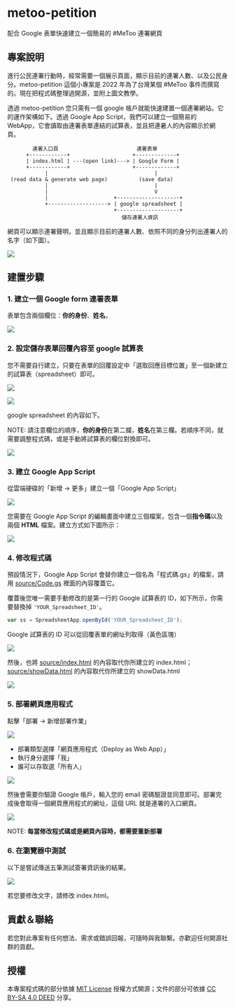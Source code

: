 # metoo-petition

配合 Google 表單快速建立一個簡易的 #MeToo 連署網頁


## 專案說明

進行公民連署行動時，經常需要一個展示頁面，顯示目前的連署人數、以及公民身分。metoo-petition 這個小專案是 2022 年為了台灣某個 #MeToo 事件而撰寫的。現在把程式碼整理過開源，並附上圖文教學。

透過 metoo-petition 您只需有一個 google 帳戶就能快速建置一個連署網站。它的運作架構如下。透過 Google App Script，我們可以建立一個簡易的 WebApp，它會讀取由連署表單連結的試算表，並且把連暑人的內容顯示於網頁。

```
        連署入口頁                         連署表單
      +------------+                    +-------------+
      | index.html | ---(open link)---> | Google Form |
      +------------+                    +-------------+
            |                                  |
 (read data & generate web page)          (save data)
            |                                  |
            |                                  V
            |                     +--------------------+
            +-------------------> | google spreadsheet |
                                  +--------------------+
　　　　　　　　　　　　　　　　　　　　　　儲存連署人資訊
```

網頁可以顯示連署聲明，並且顯示目前的連署人數、依照不同的身分列出連署人的名字（如下圖）。

![](images/web-app-page.png)


## 建置步驟

### 1. 建立一個 Google form 連署表單

表單包含兩個欄位：**你的身份**、**姓名**。 

![](images/google-form-design.png)

### 2. 設定儲存表單回覆內容至 google 試算表

您不需要自行建立，只要在表單的回覆設定中「選取回應目標位置」至一個新建立的試算表（spreadsheet）即可。

![](images/form-reply.png)

![](images/google-form-response.png)

google spreadsheet 的內容如下。

NOTE: 請注意欄位的順序，**你的身份**在第二攔，**姓名**在第三欄。若順序不同，就需要調整程式碼，或是手動將試算表的欄位對換即可。 

![](images/google-spreadsheet.png)

### 3. 建立 Google App Script

從雲端硬碟的「新增 -> 更多」建立一個「Google App Script」

![](images/add-new-gas.gif)

您需要在 Google App Script 的編輯畫面中建立三個檔案，包含一個**指令碼**以及兩個 **HTML** 檔案。建立方式如下圖所示：

![](images/add-html.gif)

### 4. 修改程式碼

預設情況下，Google App Script 會替你建立一個名為「程式碼.gs」的檔案，請用 [source/Code.gs](source/Code.gs) 裡面的內容覆蓋它。

覆蓋後您唯一需要手動修改的是第一行的 Google 試算表的 ID，如下所示，你需要替換掉 `'YOUR_Spreadsheet_ID'`。

```javascript
var ss = SpreadsheetApp.openById('YOUR_Spreadsheet_ID');
```

Google 試算表的 ID 可以從回覆表單的網址列取得（黃色區塊）

![](images/google-spreadsheet-id.png)

然後，也將 [source/index.html](source/index.html) 的內容取代你所建立的 index.html；[source/showData.html](source/showData.html) 的內容取代你所建立的 showData.html

![](images/google-app-script.png)

### 5. 部署網頁應用程式

點擊「部署 -> 新增部署作業」

![](images/google-apps-script-deploy.png)

* 部署類型選擇「網頁應用程式（Deploy as Web App）」
* 執行身分選擇「我」
* 誰可以存取選「所有人」

![](images/deploy-as-web-app.png)

然後會需要你驗證 Google 帳戶，輸入您的 email 密碼驗證並同意即可。部署完成後會取得一個網頁應用程式的網址，這個 URL 就是連署的入口網頁。

![](images/web-app-url.png)

NOTE: **每當修改程式碼或是網頁內容時，都需要重新部署**


### 6. 在瀏覽器中測試

以下是嘗試傳送五筆測試簽署資訊後的結果。

![](images/web-app-page.png)

若您要修改文字，請修改 index.html。


## 貢獻＆聯絡

若您對此專案有任何想法、需求或錯誤回報，可隨時與我聯繫。亦歡迎任何開源社群的貢獻。

## 授權

本專案程式碼的部分依據 [MIT License](LICENSE) 授權方式開源；文件的部分可依據 [CC BY-SA 4.0 DEED](https://creativecommons.org/licenses/by-sa/4.0/deed.zh-hant) 分享。

